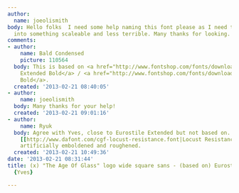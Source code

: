 ```yaml
---
author:
  name: joeolismith
body: Hello folks  I need some help naming this font please as I need to rework it
  into something scaleable and less terrible. Many thanks for looking. Joe.
comments:
- author:
    name: Bald Condensed
    picture: 110564
  body: This is based on <a href="http://www.fontshop.com/fonts/downloads/linotype/eurostile_std_complete_pack/">Eurostile
    Extended Bold</a> / <a href="http://www.fontshop.com/fonts/downloads/linotype/microgramma_com_complete_pack/">Microgramma
    Bold</a>.
  created: '2013-02-21 08:40:05'
- author:
    name: joeolismith
  body: Many thanks for your help!
  created: '2013-02-21 09:01:16'
- author:
    name: Ryuk
  body: Agree with Yves, close to Eurostile Extended but not based on. To me, it's
    [[http://www.dafont.com/cgf-locust-resistance.font|Locust Resistance]], probably
    artificially emboldened and roughened.
  created: '2013-02-21 10:49:36'
date: '2013-02-21 08:31:44'
title: (x) "The Age Of Glass" logo wide square sans - (based on) Eurostile Ext/Microgramma
  {Yves}

---
```

